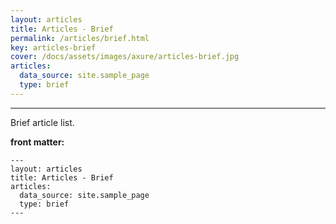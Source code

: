 ```yaml
---
layout: articles
title: Articles - Brief
permalink: /articles/brief.html
key: articles-brief
cover: /docs/assets/images/axure/articles-brief.jpg
articles:
  data_source: site.sample_page
  type: brief
---
```


<div class="article__content" markdown="1">

---

Brief article list.

<!--more-->

**front matter:**

    ---
    layout: articles
    title: Articles - Brief
    articles:
      data_source: site.sample_page
      type: brief
    ---

</div>
